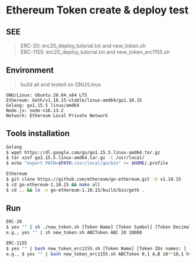 # Ethereum Token create & deploy test

SEE
----------
> ERC-20: erc20_deploy_tutorial.txt and new_token.sh </br>
> ERC-1155: erc20_deploy_tutorial.txt and new_token_erc1155.sh


Environment
----------
> build all and tested on GNU/Linux

    GNU/Linux: Ubuntu 20.04_x64 LTS
    Ethereum: Geth/v1.10.15-stable/linux-amd64/go1.10.15
    Golang: go1.15.5 linux/amd64
    Node.js: node-v16.13.2
    Network: Ethereum Local Private Network


Tools installation
----------
```sh
Golang
$ wget https://dl.google.com/go/go1.15.5.linux-amd64.tar.gz
$ tar xzvf go1.15.5.linux-amd64.tar.gz -C /usr/local/
$ echo "export PATH=$PATH:/usr/local/go/bin" >> $HOME/.profile

Ethereum
$ git clone https://github.com/ethereum/go-ethereum.git -b v1.10.15
$ cd go-ethereum-1.10.15 && make all
$ cd .. && ln -s go-ethereum-1.10.15/build/bin/geth .
```


Run
----------
```sh
ERC-20
$ yes "" | sh ./new_token.sh [Token Name] [Token Symbol] [Token Decimals] [Token Total Supply]
e.g., yes "" | sh new_token.sh ABCToken ABC 18 10000

ERC-1155
$ yes "" | bash new_token_erc1155.sh [Token Name] [Token IDs names: ] [Token IDs: 0,1] [Token IDs Total Supply: 10**18,1] [Token IDs URL]
e.g., $ yes "" | bash new_token_erc1155.sh ABCToken 0,1 A,B 10**18,1 https://127.0.0.1/api/token
```

